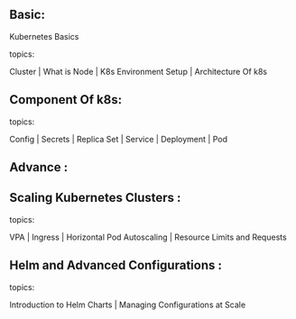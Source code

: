 Basic: 
-------
Kubernetes Basics

topics:

Cluster | What is Node | K8s Environment Setup | Architecture Of k8s

Component Of k8s: 
--------------------

topics:

Config | Secrets | Replica Set | Service | Deployment | Pod



Advance : 
----------
Scaling  Kubernetes Clusters  : 
-------------------------------

topics:

VPA | Ingress | Horizontal Pod Autoscaling | Resource Limits and Requests


Helm and Advanced Configurations : 
---------------------------------

topics:

Introduction to Helm Charts | Managing Configurations at Scale
